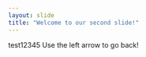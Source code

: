 ```yaml
---
layout: slide
title: "Welcome to our second slide!"
---
```

test12345
Use the left arrow to go back!
